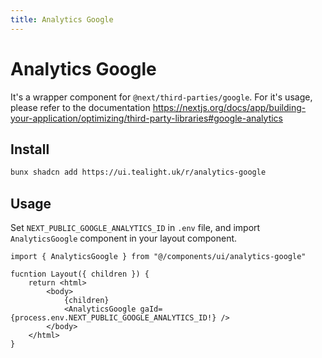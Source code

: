 ```yaml
---
title: Analytics Google
---
```

# Analytics Google

It's a wrapper component for `@next/third-parties/google`. For it's usage, please refer to the documentation
https://nextjs.org/docs/app/building-your-application/optimizing/third-party-libraries#google-analytics

## Install
```bash
bunx shadcn add https://ui.tealight.uk/r/analytics-google
```

## Usage

Set `NEXT_PUBLIC_GOOGLE_ANALYTICS_ID` in `.env` file, and import `AnalyticsGoogle` component in your layout component.

```tsx {1,7}
import { AnalyticsGoogle } from "@/components/ui/analytics-google"

fucntion Layout({ children }) {
    return <html>
        <body>
            {children}
            <AnalyticsGoogle gaId={process.env.NEXT_PUBLIC_GOOGLE_ANALYTICS_ID!} />
        </body>
    </html>
}
```